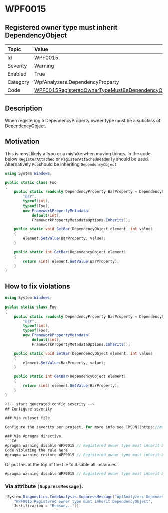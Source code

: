# WPF0015
## Registered owner type must inherit DependencyObject

| Topic    | Value
| :--      | :--
| Id       | WPF0015
| Severity | Warning
| Enabled  | True
| Category | WpfAnalyzers.DependencyProperty
| Code     | [WPF0015RegisteredOwnerTypeMustBeDependencyObject](https://github.com/DotNetAnalyzers/WpfAnalyzers/blob/master/WpfAnalyzers/WPF0015RegisteredOwnerTypeMustBeDependencyObject.cs)


## Description

When registering a DependencyProperty owner type must be a subclass of DependencyObject.

## Motivation

This is most likely a typo or a mistake when moving things. In the code below `RegisterAttached` or `RegisterAttachedReadOnly` should be used.
Alternatively `Foo`should be inheriting `DependencyObject`

```C#
using System.Windows;

public static class Foo
{
    public static readonly DependencyProperty BarProperty = DependencyProperty.Register(
        "Bar",
        typeof(int), 
        typeof(Foo), 
        new FrameworkPropertyMetadata(
            default(int), 
            FrameworkPropertyMetadataOptions.Inherits));

    public static void SetBar(DependencyObject element, int value)
    {
        element.SetValue(BarProperty, value);
    }

    public static int GetBar(DependencyObject element)
    {
        return (int) element.GetValue(BarProperty);
    }
}
```

## How to fix violations

```C#
using System.Windows;

public static class Foo
{
    public static readonly DependencyProperty BarProperty = DependencyProperty.RegisterAttached(
        "Bar",
        typeof(int), 
        typeof(Foo), 
        new FrameworkPropertyMetadata(
            default(int), 
            FrameworkPropertyMetadataOptions.Inherits));

    public static void SetBar(DependencyObject element, int value)
    {
        element.SetValue(BarProperty, value);
    }

    public static int GetBar(DependencyObject element)
    {
        return (int) element.GetValue(BarProperty);
    }
}

<!-- start generated config severity -->
## Configure severity

### Via ruleset file.

Configure the severity per project, for more info see [MSDN](https://msdn.microsoft.com/en-us/library/dd264949.aspx).

### Via #pragma directive.
```C#
#pragma warning disable WPF0015 // Registered owner type must inherit DependencyObject
Code violating the rule here
#pragma warning restore WPF0015 // Registered owner type must inherit DependencyObject
```

Or put this at the top of the file to disable all instances.
```C#
#pragma warning disable WPF0015 // Registered owner type must inherit DependencyObject
```

### Via attribute `[SuppressMessage]`.

```C#
[System.Diagnostics.CodeAnalysis.SuppressMessage("WpfAnalyzers.DependencyProperty", 
    "WPF0015:Registered owner type must inherit DependencyObject", 
    Justification = "Reason...")]
```
<!-- end generated config severity -->